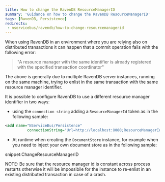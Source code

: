 ```yaml
---
title: How to change the RavenDB ResourceManagerID
summary: 'Guidance on how to change the RavenDB ResourceManagerID'
tags: [RavenDB, Persistence]
redirects:
 - nservicebus/ravendb/how-to-change-resourcemanagerid
---
```


When using RavenDB in an environment where you are relying also on distributed transactions it can happen that a commit operation fails with the following error:

> "A resource manager with the same identifier is already registered with the specified transaction coordinator"

The above is generally due to multiple RavenDB server instances, running on the same machine, trying to enlist in the same transaction with the same resource manager identifier.

It is possible to configure RavenDB to use a different resource manager identifier in two ways:

* using the `connection string` adding a `ResourceManagerId` token as in the following sample: 

```xml
<add name="NServiceBus/Persistence"
          connectionString="Url=http://localhost:8080;ResourceManagerId=d5723e19-92ad-4531-adad-8611e6e05c8a" />
```

* At runtime when creating the `DocumentStore` instance, for example when you need to inject your own document store as in the following sample:

snippet:ChangeResourceManagerID

NOTE: Be sure that the resource manager id is constant across process restarts otherwise it will be impossibile for the instance to re-enlist in an existing distributed transaction in case of a crash.
